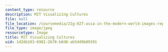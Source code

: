 ```yaml
---
content_type: resource
description: MIT Visualizing Cultures
file: null
file_location: /coursemedia/21g-027-asia-in-the-modern-world-images-representations-fall-2016/1d2db10369812b78b6d8ab5dd9b89391_vis_cul.jpg
file_type: image/jpeg
resourcetype: Image
title: MIT Visualizing Cultures
uid: 1d2db103-6981-2b78-b6d8-ab5dd9b89391
---
```

